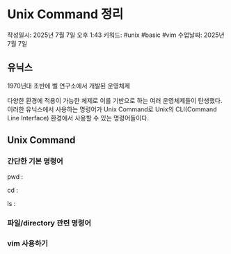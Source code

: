 # Unix Command 정리

작성일시: 2025년 7월 7일 오후 1:43
키워드: #unix #basic #vim
수업날짜: 2025년 7월 7일

## 유닉스

1970년대 초반에 벨 연구소에서 개발된 운영체제

다양한 환경에 적용이 가능한 체제로 이를 기반으로 하는 여러 운영체제들이 탄생했다. 이러한 유닉스에서 사용하는 명렁어가 Unix Command로 Unix의 CLI(Command Line Interface) 환경에서 사용할 수 있는 명령어들이다. 

## Unix Command

### 간단한 기본 명령어

pwd : 

cd : 

ls : 

### 파일/directory 관련 명령어

### vim 사용하기